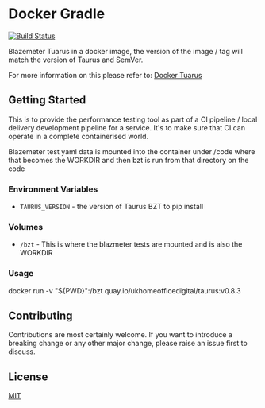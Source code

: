# Docker Gradle

[![Build Status](https://drone.acp.homeoffice.gov.uk/UKHomeOffice/docker-taurus/status.svg)](https://drone.acp.homeoffice.gov.uk/UKHomeOffice/docker-taurus) 

Blazemeter Tuarus in a docker image, the version of the image / tag will match the version of Taurus and SemVer. 

For more information on this please refer to: [Docker Tuarus](https://github.com/Blazemeter/taurus)

## Getting Started

This is to provide the performance testing tool as part of a CI pipeline / local delivery development pipeline
for a service. It's to make sure that CI can operate in a complete containerised world.

Blazemeter test yaml data is mounted into the container under /code where that becomes the WORKDIR and then bzt is run
from that directory on the code

### Environment Variables

* `TAURUS_VERSION` - the version of Taurus BZT to pip install

### Volumes

* `/bzt` - This is where the blazmeter tests are mounted and is also the WORKDIR

### Usage

docker run -v "${PWD}":/bzt quay.io/ukhomeofficedigital/taurus:v0.8.3

## Contributing

Contributions are most certainly welcome. If you want to introduce a breaking
change or any other major change, please raise an issue first to discuss.

## License

[MIT](LICENSE)
